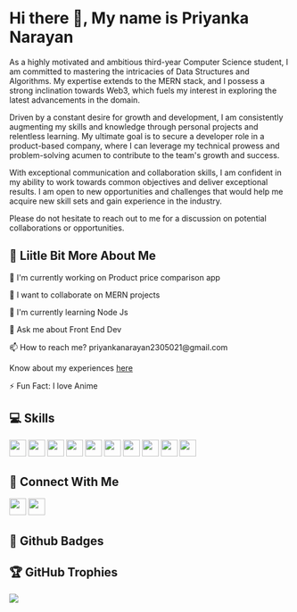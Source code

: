 # Hi there 👋, My name is Priyanka Narayan

As a highly motivated and ambitious third-year Computer Science student, I am committed to mastering the intricacies of Data Structures and Algorithms. My expertise extends to the MERN stack, and I possess a strong inclination towards Web3, which fuels my interest in exploring the latest advancements in the domain.

Driven by a constant desire for growth and development, I am consistently augmenting my skills and knowledge through personal projects and relentless learning. My ultimate goal is to secure a developer role in a product-based company, where I can leverage my technical prowess and problem-solving acumen to contribute to the team's growth and success.

With exceptional communication and collaboration skills, I am confident in my ability to work towards common objectives and deliver exceptional results. I am open to new opportunities and challenges that would help me acquire new skill sets and gain experience in the industry.

Please do not hesitate to reach out to me for a discussion on potential collaborations or opportunities.

## 💫 Liitle Bit More About Me
<p>🔭 I'm currently working on Product price comparison app</p>
<p>👯 I want to collaborate on MERN projects</p>
<p>🌱 I'm currently learning Node Js</p>
<p>💬 Ask me about Front End Dev</p>
<p>📫 How to reach me? priyankanarayan2305021@gmail.com</p>
<p>Know about my experiences <a href="https://drive.google.com/file/d/1xsdAhZtKYYxiabWffgROWR8xZVonWmXa/view?usp=sharing">here</a></p>
<p>⚡ Fun Fact: I love Anime</p>

## 💻 Skills
<p>
<img src="https://img.shields.io/badge/java-%23ED8B00.svg?style=for-the-badge&logo=java&logoColor=white" style="margin-bottom: 4px;" height="30px">
<img src="https://img.shields.io/badge/javascript-%23323330.svg?style=for-the-badge&logo=javascript&logoColor=%23F7DF1E" style="margin-bottom: 4px;" height="30px">
<img src="https://img.shields.io/badge/react_native-%2320232a.svg?style=for-the-badge&logo=react&logoColor=%2361DAFB" style="margin-bottom: 4px;" height="30px">
<img src="https://img.shields.io/badge/html5-%23E34F26.svg?style=for-the-badge&logo=html5&logoColor=white" style="margin-bottom: 4px;" height="30px">
<img src="https://img.shields.io/badge/css3-%231572B6.svg?style=for-the-badge&logo=css3&logoColor=white" style="margin-bottom: 4px;" height="30px">
<img src="https://img.shields.io/badge/react-%2320232a.svg?style=for-the-badge&logo=react&logoColor=%2361DAFB" style="margin-bottom: 4px;" height="30px">
<img src="https://img.shields.io/badge/tailwindcss-%2338B2AC.svg?style=for-the-badge&logo=tailwind-css&logoColor=white" style="margin-bottom: 4px;" height="30px">
<img src="https://img.shields.io/badge/node.js-6DA55F?style=for-the-badge&logo=node.js&logoColor=white" style="margin-bottom: 4px;" height="30px">
<img src="https://img.shields.io/badge/express.js-%23404d59.svg?style=for-the-badge&logo=express&logoColor=%2361DAFB" style="margin-bottom: 4px;" height="30px">
<img src="https://img.shields.io/badge/git-%23F05033.svg?style=for-the-badge&logo=git&logoColor=white" style="margin-bottom: 4px;" height="30px">
</p>

## 👥 Connect With Me
<p>
<a href="https://linkedin.com/in/priyankan23"><img src="https://img.shields.io/badge/linkedin-%230077B5.svg?style=for-the-badge&logo=linkedin&logoColor=white" style="margin-bottom: 4px;" height="30px" target="_blank"></a>
<a href="https://leetcode.com/priyankan_23"><img src="https://img.shields.io/badge/LeetCode-000000?style=for-the-badge&logo=LeetCode&logoColor=#d16c06" style="margin-bottom: 4px;" height="30px" target="_blank"></a>
</p>

## 🌟 Github Badges
<p>
</p>

## 🏆 GitHub Trophies

<p><img src="https://github-profile-trophy.vercel.app/?username=Priyankanarayan23">
</p>


